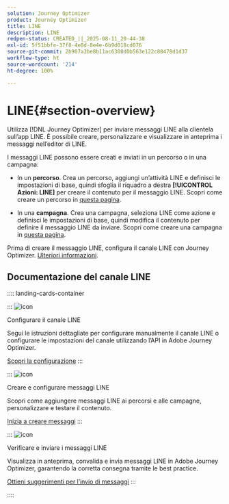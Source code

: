 ```yaml
---
solution: Journey Optimizer
product: Journey Optimizer
title: LINE
description: LINE
redpen-status: CREATED_||_2025-08-11_20-44-38
exl-id: 5f51bbfe-37f8-4e8d-8e4e-6b9d018cd076
source-git-commit: 2b907a3be8b11ac6308d0b563e122c88478d1d37
workflow-type: ht
source-wordcount: '214'
ht-degree: 100%

---
```


# LINE{#section-overview}


Utilizza [!DNL Journey Optimizer] per inviare messaggi LINE alla clientela sull’app LINE. È possibile creare, personalizzare e visualizzare in anteprima i messaggi nell’editor di LINE.

I messaggi LINE possono essere creati e inviati in un percorso o in una campagna:

* In un **percorso**. Crea un percorso, aggiungi un’attività LINE e definisci le impostazioni di base, quindi sfoglia il riquadro a destra **[!UICONTROL Azioni: LINE]** per creare il contenuto per il messaggio LINE. Scopri come creare un percorso in [questa pagina](../using/building-journeys/journey-gs.md).

* In una **campagna**. Crea una campagna, seleziona LINE come azione e definisci le impostazioni di base, quindi modifica il contenuto per definire il messaggio LINE da inviare. Scopri come creare una campagna in [questa pagina](../using/campaigns/create-campaign.md#configure).

Prima di creare il messaggio LINE, configura il canale LINE con Journey Optimizer. [Ulteriori informazioni](../using/line/line-configuration.md).

## Documentazione del canale LINE

:::: landing-cards-container

:::
![icon](https://cdn.experienceleague.adobe.com/icons/gear.svg)

Configurare il canale LINE

Segui le istruzioni dettagliate per configurare manualmente il canale LINE o configurare le impostazioni del canale utilizzando l’API in Adobe Journey Optimizer.

[Scopri la configurazione](../using/line/line-configuration.md)
:::

:::
![icon](https://cdn.experienceleague.adobe.com/icons/list-check.svg)

Creare e configurare messaggi LINE

Scopri come aggiungere messaggi LINE ai percorsi e alle campagne, personalizzare e testare il contenuto.

[Inizia a creare messaggi](../using/line/create-line.md)
:::

:::
![icon](https://cdn.experienceleague.adobe.com/icons/bullseye.svg?lang=it)

Verificare e inviare i messaggi LINE

Visualizza in anteprima, convalida e invia messaggi LINE in Adobe Journey Optimizer, garantendo la corretta consegna tramite le best practice.

[Ottieni suggerimenti per l’invio di messaggi](../using/line/send-line.md)
:::

::::
